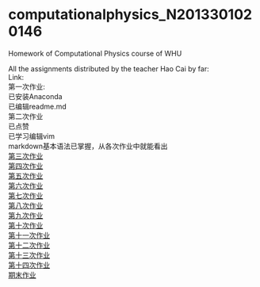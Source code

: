 # computationalphysics_N2013301020146
Homework of Computational Physics course of WHU

All the assignments distributed by the teacher Hao Cai by far:  
Link:  
第一次作业:  
已安装Anaconda  
已编辑readme.md  
第二次作业  
已点赞  
已学习编辑vim  
markdown基本语法已掌握，从各次作业中就能看出  
[第三次作业](https://github.com/NABLAfai/computationalphysics_N2013301020146/blob/master/the%203rd%20homework.md)  
[第四次作业](https://github.com/NABLAfai/computationalphysics_N2013301020146/blob/master/the%204th%20homework.md)  
[第五次作业](https://www.zybuluo.com/NABLAfai/note/407620)  
[第六次作业](https://www.zybuluo.com/NABLAfai/note/408520)  
[第七次作业](https://www.zybuluo.com/NABLAfai/note/409236)  
[第八次作业](https://www.zybuluo.com/NABLAfai/note/410043)  
[第九次作业](https://www.zybuluo.com/NABLAfai/note/410463)  
[第十次作业](https://www.zybuluo.com/NABLAfai/note/410950)  
[第十一次作业](https://www.zybuluo.com/NABLAfai/note/409216)  
[第十二次作业](https://www.zybuluo.com/NABLAfai/note/411902)  
[第十三次作业](https://www.zybuluo.com/NABLAfai/note/411937)  
[第十四次作业](https://www.zybuluo.com/NABLAfai/note/411987)  
[期末作业](https://www.zybuluo.com/NABLAfai/note/410241)
